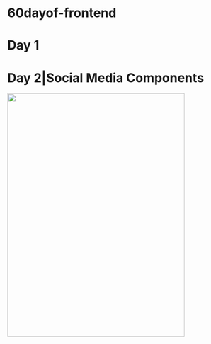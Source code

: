 # 60dayof-frontend
# Day 1 

# Day 2|Social Media Components
<img src="https://i.hizliresim.com/1bps2cb.png" width="400" height="550" >
